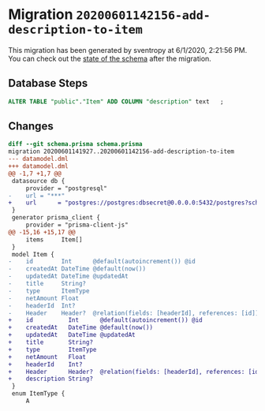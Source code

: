 # Migration `20200601142156-add-description-to-item`

This migration has been generated by sventropy at 6/1/2020, 2:21:56 PM.
You can check out the [state of the schema](./schema.prisma) after the migration.

## Database Steps

```sql
ALTER TABLE "public"."Item" ADD COLUMN "description" text   ;
```

## Changes

```diff
diff --git schema.prisma schema.prisma
migration 20200601141927..20200601142156-add-description-to-item
--- datamodel.dml
+++ datamodel.dml
@@ -1,7 +1,7 @@
 datasource db {
     provider = "postgresql"
-    url = "***"
+    url      = "postgres://postgres:dbsecret@0.0.0.0:5432/postgres?schema=public"
 }
 generator prisma_client {
     provider = "prisma-client-js"
@@ -15,16 +15,17 @@
     items     Item[]
 }
 model Item {
-    id        Int      @default(autoincrement()) @id
-    createdAt DateTime @default(now())
-    updatedAt DateTime @updatedAt
-    title     String?
-    type      ItemType
-    netAmount Float
-    headerId  Int?
-    Header    Header?  @relation(fields: [headerId], references: [id])
+    id          Int      @default(autoincrement()) @id
+    createdAt   DateTime @default(now())
+    updatedAt   DateTime @updatedAt
+    title       String?
+    type        ItemType
+    netAmount   Float
+    headerId    Int?
+    Header      Header?  @relation(fields: [headerId], references: [id])
+    description String?
 }
 enum ItemType {
     A
```



